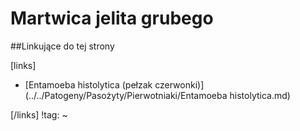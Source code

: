 # Martwica jelita grubego





##Linkujące do tej strony

[links]

- [Entamoeba histolytica (pełzak czerwonki)](../../Patogeny/Pasożyty/Pierwotniaki/Entamoeba histolytica.md)


[/links]
!tag:
~


